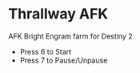 # Thrallway AFK
AFK Bright Engram farm for Destiny 2

* Press 6 to Start
* Press 7 to Pause/Unpause
